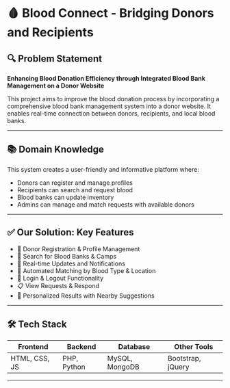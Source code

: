 # 🩸 Blood Connect - Bridging Donors and Recipients

## 🔍 Problem Statement

**Enhancing Blood Donation Efficiency through Integrated Blood Bank Management on a Donor Website**

This project aims to improve the blood donation process by incorporating a comprehensive blood bank management system into a donor website. It enables real-time connection between donors, recipients, and local blood banks.

---

## 📚 Domain Knowledge

This system creates a user-friendly and informative platform where:
- Donors can register and manage profiles
- Recipients can search and request blood
- Blood banks can update inventory
- Admins can manage and match requests with available donors

---


## ✅ Our Solution: Key Features

- 👥 Donor Registration & Profile Management
- 🏥 Search for Blood Banks & Camps
- 🔄 Real-time Updates and Notifications
- 🧬 Automated Matching by Blood Type & Location
- 🔐 Login & Logout Functionality
- 📋 View Requests & Respond
- 📡 Personalized Results with Nearby Suggestions

---

## 🛠️ Tech Stack

| Frontend       | Backend     | Database     | Other Tools         |
|----------------|-------------|--------------|----------------------|
| HTML, CSS, JS  | PHP, Python | MySQL, MongoDB | Bootstrap, jQuery |

---

